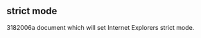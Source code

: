 <article><h1>strict mode</h1><time><span class="day">31</span><span class="month">8</span><span class="year">2006</span></time>a document which will set Internet Explorers strict mode.</article>